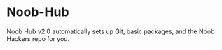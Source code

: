 # Noob-Hub
Noob Hub v2.0 automatically sets up Git, basic packages, and the Noob Hackers repo for you.
